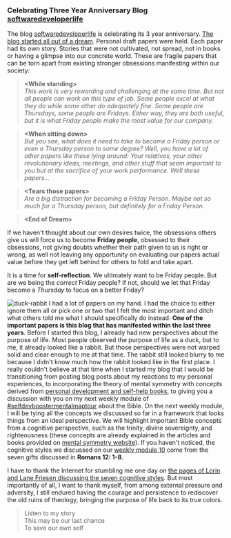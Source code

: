 ### Celebrating Three Year Anniversary Blog [softwaredeveloperlife](https://softwaredeveloperlife.blogspot.com/) 
The blog [softwaredeveloperlife](https://softwaredeveloperlife.blogspot.com/) is celebrating its 3 year anniversary. [The blog started all out of a dream](https://softwaredeveloperlife.blogspot.com/2014/02/a-nothing-person-thursday-person-friday.html). Personal draft papers were held. Each paper had its own story. Stories that were not cultivated, not spread, not in books or having a glimpse into our concrete world. These are fragile papers that can be torn apart from existing stronger obsessions manifesting within our society:

>**\<While standing\>**<br>
>*This work is very rewarding and challenging at the same time. But not all people can work on this type of job. Some people excel at what they do while some other do adequately fine. Some people are Thursdays, some people are Fridays. Either way, they are both useful, but it is what Friday people make the most value for our company.*<br>

>**\<When sitting down\>**<br>
>*But you see, what does it need to take to become a Friday person or even a Thursday person to some degree? Well, you have a lot of other papers like these lying around: Your relatives, your other revolutionary ideas, meetings, and other stuff that seem important to you but at the sacrifice of your work performance. Well these papers...*<br>

>**\<Tears those papers\>**<br>
>*Are a big distraction for becoming a Friday Person. Maybe not so much for a Thursday person, but definitely for a Friday Person.*<br>

>**\<End of Dream\>**<br>

If we haven't thought about our own desires twice, the obsessions others give us will force us to become **Friday people**, obsessed to their obsessions, not giving doubts whether their path given to us is right or wrong, as well not leaving any opportunity on evaluating our papers actual value before they get left behind for others to fold and take apart.

It is a time for **self-reflection**. We ultimately want to be Friday people. But are we being the *correct* Friday people? If not, should we let that Friday become a *Thursday* to focus on a better Friday?

![duck-rabbit](https://cloud.githubusercontent.com/assets/12673581/22889081/e6da238a-f242-11e6-838f-5d758d2a1df6.png)
I had a lot of papers on my hand. I had the choice to either ignore them all or pick one or two that I felt the most important and ditch what others told me what I should specifically do instead. **One of the important papers is this blog that has manifested within the last three years**. Before I started this blog, I already had new perspectives about the purpose of life. Most people observed the purpose of life as a duck, but to me, it already looked like a rabbit. But those perspectives were not warped solid and clear enough to me at that time. The rabbit still looked blurry to me because I didn't know much how the rabbit looked like in the first place. I really couldn't believe at that time when I started my blog that I would be transitioning from posting blog posts about my reactions to my personal experiences, to incorporating the theory of mental symmetry with concepts derived from [personal development and self-help books](https://softwaredeveloperlife.blogspot.com/2016/07/short-snapshot-9-from-nothing-to-driven.html), to giving you a discussion with you on my next weekly module of [#selfdevboostermentalmaptour](https://github.com/softdevlife/contributed_articles/tree/master/selfdevboostermentalmaptour) about the Bible. On the next weekly module, I will be tying all the concepts we discussed so far in a framework that looks things from an ideal perspective. We will highlight important Bible concepts from a cognitive perspective, such as the trinity, divine sovereignty, and righteousness (these concepts are already explained in the articles and books provided on [mental symmetry website](http://mentalsymmetry.com/)). If you haven't noticed, the cognitive styles we discussed on our [weekly module 10](https://github.com/softdevlife/contributed_articles/blob/master/selfdevboostermentalmaptour/week_10.md) come from the seven gifts discussed in **Romans 12: 1-8**.

I have to thank the Internet for stumbling me one day on [the pages of Lorin and Lane Friesen discussing the seven cognitive styles](http://web.archive.org/web/20060502061406/http://209.87.142.42/y/p/orient.htm). But most importantly of all, I want to thank myself, from among external pressure and adversity, I still endured having the courage and persistence to rediscover the old ruins of theology, bringing the purpose of life back to its true colors.

>Listen to my story<br>
>This may be our last chance<br>
>To save our own self<br>
